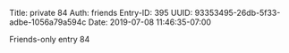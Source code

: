 Title: private 84
Auth: friends
Entry-ID: 395
UUID: 93353495-26db-5f33-adbe-1056a79a594c
Date: 2019-07-08 11:46:35-07:00

Friends-only entry 84
